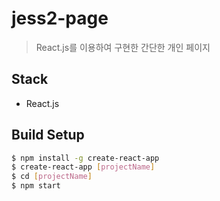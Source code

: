 # jess2-page

> React.js를 이용하여 구현한 간단한 개인 페이지 

## Stack
- React.js

## Build Setup
```bash
$ npm install -g create-react-app
$ create-react-app [projectName]
$ cd [projectName]
$ npm start
```
